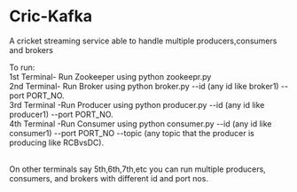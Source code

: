 # Cric-Kafka
A cricket streaming service able to handle multiple producers,consumers and brokers

To run:<br>
1st Terminal- Run Zookeeper using python zookeepr.py <br>
2nd Terminal- Run Broker using python broker.py --id (any id like broker1) --port PORT_NO. <br>
3rd Terminal -Run Producer using python producer.py --id (any id like producer1) --port PORT_NO. <br>
4th Terminal -Run Consumer using python consumer.py --id (any id like consumer1) --port PORT_NO --topic (any topic that the producer is producing like RCBvsDC). <br> <br>

On other terminals say 5th,6th,7th,etc you can run multiple producers, consumers, and brokers with different id and port nos. <br>
